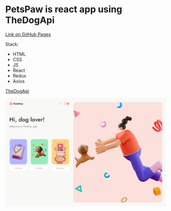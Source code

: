 # PetsPaw is react app using TheDogApi

[Link on GitHub Pages](https://johnstechnics.github.io/petspaw)

Stack:

-   HTML
-   CSS
-   JS
-   React
-   Redux
-   Axios

[TheDogApi](https://thedogapi.com/)

![preview](https://github.com/johnstechnics/petspaw/blob/main/src/assets/img/preview.jpg)
